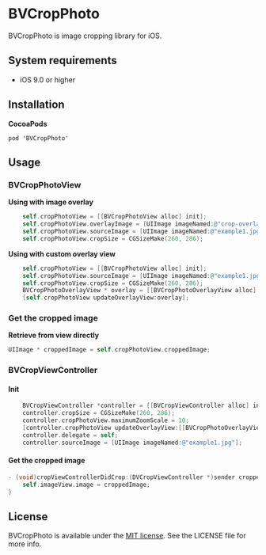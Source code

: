 BVCropPhoto
=================

BVCropPhoto is image cropping library for iOS.

## System requirements
- iOS 9.0 or higher

## Installation
**CocoaPods**

`pod 'BVCropPhoto'`

## Usage
### BVCropPhotoView
**Using with image overlay**
```objective-c
    self.cropPhotoView = [[BVCropPhotoView alloc] init];
    self.cropPhotoView.overlayImage = [UIImage imageNamed:@"crop-overlay-568h"];
    self.cropPhotoView.sourceImage = [UIImage imageNamed:@"example1.jpg"];
    self.cropPhotoView.cropSize = CGSizeMake(260, 286);
```
**Using with custom overlay view**

```objective-c
    self.cropPhotoView = [[BVCropPhotoView alloc] init];
    self.cropPhotoView.sourceImage = [UIImage imageNamed:@"example1.jpg"];
    self.cropPhotoView.cropSize = CGSizeMake(260, 286);
    BVCropPhotoOverlayView * overlay = [[BVCropPhotoOverlayView alloc] initWithCropSize:self.cropPhotoView.cropSize];
    [self.cropPhotoView updateOverlayView:overlay];
```

### Get the cropped image
**Retrieve from view directly**
```objective-c
UIImage * croppedImage = self.cropPhotoView.croppedImage;
```

### BVCropViewController

#### Init

```objective-c
    BVCropViewController *controller = [[BVCropViewController alloc] init];
    controller.cropSize = CGSizeMake(260, 286);
    controller.cropPhotoView.maximumZoomScale = 10;
    [controller.cropPhotoView updateOverlayView:[[BVCropPhotoOverlayView alloc] initWithCropSize:CGSizeMake(260, 286)]];
    controller.delegate = self;
    controller.sourceImage = [UIImage imageNamed:@"example1.jpg"];
```

#### Get the cropped image

```objective-c
- (void)cropViewControllerDidCrop:(DVCropViewController *)sender croppedImage:(UIImage *)croppedImage{
    self.imageView.image = croppedImage;
}
```


## License

[Apache]: http://www.apache.org/licenses/LICENSE-2.0
[MIT]: http://www.opensource.org/licenses/mit-license.php
[GPL]: http://www.gnu.org/licenses/gpl.html
[BSD]: http://opensource.org/licenses/bsd-license.php

BVCropPhoto is available under the [MIT license][MIT]. See the LICENSE file for more info.
